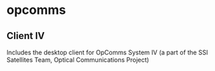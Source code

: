 # opcomms
## Client IV
Includes the desktop client for OpComms System IV (a part of the SSI Satellites Team, Optical Communications Project)